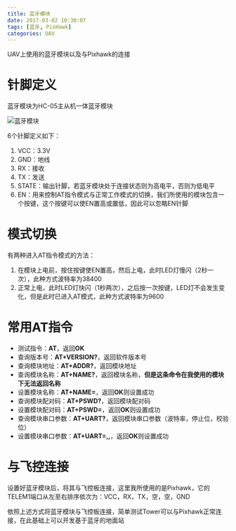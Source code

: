 ```yaml
---
title: 蓝牙模块
date: 2017-03-02 10:30:07
tags: [蓝牙, PixHawk]
categories: UAV
---
```


UAV上使用的蓝牙模块以及与Pixhawk的连接
<!--more-->

# 针脚定义
蓝牙模块为HC-05主从机一体蓝牙模块

![蓝牙模块](http://i3.buimg.com/fa034c4a61759be9.png)

6个针脚定义如下：

1. VCC：3.3V
2. GND：地线
3. RX：接收
4. TX：发送
5. STATE：输出针脚，若蓝牙模块处于连接状态则为高电平，否则为低电平
6. EN：用来控制AT指令模式与正常工作模式的切换，我们所使用的模块包含一个按键，这个按键可以使EN置高或置低，因此可以忽略EN针脚

# 模式切换
有两种进入AT指令模式的方法：

1. 在模块上电前，按住按键使EN置高，然后上电，此时LED灯慢闪（2秒一次），此种方式波特率为38400
2. 正常上电，此时LED灯快闪（1秒两次），之后按一次按键，LED灯不会发生变化，但是此时已进入AT模式，此种方式波特率为9600

# 常用AT指令
* 测试指令：**AT**，返回**OK**
* 查询版本号：**AT+VERSION?**，返回软件版本号
* 查询模块地址：**AT+ADDR?**，返回模块地址
* 查询模块名称：**AT+NAME?**，返回模块名称，**但是这条命令在我使用的模块下无法返回名称**
* 设置模块名称：**AT+NAME=<Param>**，返回**OK**则设置成功
* 查询模块配对码：**AT+PSWD?**，返回模块配对码
* 设置模块配对码：**AT+PSWD=<Param>**，返回**OK**则设置成功 
* 查询模块串口参数：**AT+UART?**，返回模块串口参数（波特率，停止位，校验位）
* 设置模块串口参数：**AT+UART=<Param>,<Param2>,<Param3>**，返回**OK**则设置成功 

# 与飞控连接
设置好蓝牙模块后，将其与飞控板连接，这里我所使用的是Pixhawk，它的TELEM1端口从左至右排序依次为：VCC，RX，TX，空，空，GND

依照上述方式将蓝牙模块与飞控板连接，简单测试Tower可以与Pixhawk正常连接，在此基础上可以开发基于蓝牙的地面站

